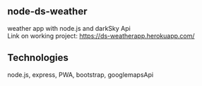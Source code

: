## node-ds-weather
weather app with node.js and darkSky Api</br>
Link on working project: https://ds-weatherapp.herokuapp.com/

## Technologies
node.js, express, PWA, bootstrap, googlemapsApi 
